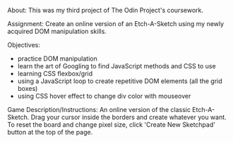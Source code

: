 About:
This was my third project of The Odin Project's coursework.

Assignment:
Create an online version of an Etch-A-Sketch using my newly acquired DOM manipulation skills.

Objectives:
- practice DOM manipulation
- learn the art of Googling to find JavaScript methods and CSS to use
- learning CSS flexbox/grid
- using a JavaScript loop to create repetitive DOM elements (all the grid boxes)
- using CSS hover effect to change div color with mouseover

Game Description/Instructions:
An online version of the classic Etch-A-Sketch. Drag your cursor inside the borders and create whatever you want. To reset the board and change pixel size, click 'Create New Sketchpad' button at the top of the page.